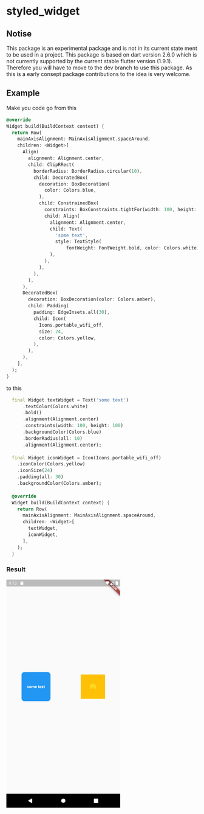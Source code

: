 # styled_widget

## Notise
This package is an experimental package and is not in its current state ment to be used in a project.
This package is based on dart version 2.6.0 which is not currently supported by the current stable flutter version (1.9.1). Therefore you will have to move to the dev branch to use this package.
As this is a early consept package contributions to the idea is very welcome.

## Example
Make you code go from this
```dart
@override
Widget build(BuildContext context) {
  return Row(
    mainAxisAlignment: MainAxisAlignment.spaceAround,
    children: <Widget>[
      Align(
        alignment: Alignment.center,
        child: ClipRRect(
          borderRadius: BorderRadius.circular(10),
          child: DecoratedBox(
            decoration: BoxDecoration(
              color: Colors.blue,
            ),
            child: ConstrainedBox(
              constraints: BoxConstraints.tightFor(width: 100, height: 100),
              child: Align(
                alignment: Alignment.center,
                child: Text(
                  'some text',
                  style: TextStyle(
                      fontWeight: FontWeight.bold, color: Colors.white),
                ),
              ),
            ),
          ),
        ),
      ),
      DecoratedBox(
        decoration: BoxDecoration(color: Colors.amber),
        child: Padding(
          padding: EdgeInsets.all(30),
          child: Icon(
            Icons.portable_wifi_off,
            size: 24,
            color: Colors.yellow,
          ),
        ),
      ),
    ],
  );
}
```
to this
```dart
  final Widget textWidget = Text('some text')
      .textColor(Colors.white)
      .bold()
      .alignment(Alignment.center)
      .constraints(width: 100, height: 100)
      .backgroundColor(Colors.blue)
      .borderRadius(all: 10)
      .alignment(Alignment.center);

  final Widget iconWidget = Icon(Icons.portable_wifi_off)
    .iconColor(Colors.yellow)
    .iconSize(24)
    .padding(all: 30)
    .backgroundColor(Colors.amber);

  @override
  Widget build(BuildContext context) {
    return Row(
      mainAxisAlignment: MainAxisAlignment.spaceAround,
      children: <Widget>[
        textWidget,
        iconWidget,
      ],
    );
  }
```

### Result

<img width="300" src="./example/assets/code_demo.png">